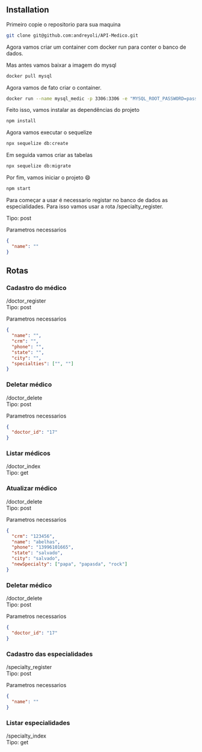 ## Installation

Primeiro copie o repositorio para sua maquina

```bash
git clone git@github.com:andreyoli/API-Medico.git
```

Agora vamos criar um container com docker run para conter o banco de dados.

Mas antes vamos baixar a imagem do mysql

```bash
docker pull mysql
```

Agora vamos de fato criar o container.

```bash
docker run --name mysql_medic -p 3306:3306 -e "MYSQL_ROOT_PASSWORD=password" -d mysql
```

Feito isso, vamos instalar as dependências do projeto

```bash
npm install
```

Agora vamos executar o sequelize

```bash
npx sequelize db:create
```

Em seguida vamos criar as tabelas

```bash
npx sequelize db:migrate
```

Por fim, vamos iniciar o projeto 😄

```bash
npm start
```

Para começar a usar é necessario registar no banco de dados as especialidades. Para isso vamos usar a rota /specialty_register.

Tipo: post

Parametros necessarios

```json
{
  "name": ""
}
```

## Rotas

### Cadastro do médico

/doctor_register \
Tipo: post

Parametros necessarios

```json
{
  "name": "",
  "crm": "",
  "phone": "",
  "state": "",
  "city": "",
  "specialties": ["", ""]
}
```

### Deletar médico

/doctor_delete \
Tipo: post

Parametros necessarios

```json
{
  "doctor_id": "17"
}
```

### Listar médicos

/doctor_index \
Tipo: get

### Atualizar médico

/doctor_delete \
Tipo: post

Parametros necessarios

```json
{
  "crm": "123456",
  "name": "abelhas",
  "phone": "13996101665",
  "state": "salvado",
  "city": "salvado",
  "newSpecialty": ["papa", "papasda", "rock"]
}
```

### Deletar médico

/doctor_delete \
Tipo: post

Parametros necessarios

```json
{
  "doctor_id": "17"
}
```

### Cadastro das especialidades

/specialty_register \
Tipo: post

Parametros necessarios

```json
{
  "name": ""
}
```

### Listar especialidades

/specialty_index \
Tipo: get
